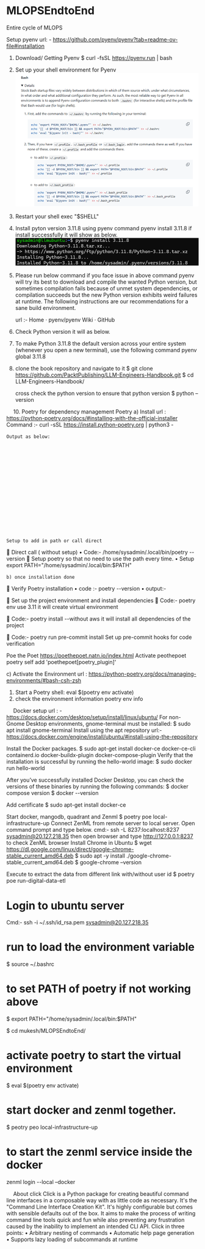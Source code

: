 # MLOPSEndtoEnd
Entire cycle of MLOPS

Setup pyenv
url: -  https://github.com/pyenv/pyenv?tab=readme-ov-file#installation
1. Download/ Getting Pyenv
      $ curl -fsSL https://pyenv.run | bash
2. Set up your shell environment for Pyenv
      ![alt text](image.png)
3. Restart your shell
    exec "$SHELL"
4. Install pyton version 3.11.8 using pyenv command
      pyenv install 3.11.8
       if install successfully it will show as below.
	   ![alt text](image-1.png)
5. Please run below command if you face issue in above command 
   pyenv will try its best to download and compile the wanted Python version, but sometimes compilation fails because of unmet system dependencies, or compilation succeeds but the new Python version exhibits weird failures at runtime. The following instructions are our recommendations for a sane build environment.

    url :- Home · pyenv/pyenv Wiki · GitHub
 
7. Check Python version it will as below.
	 
8. To make Python 3.11.8 the default version across your entire system (whenever you open a new terminal), use the following command
	pyenv global 3.11.8

9. clone the book repository and navigate to it
	$ git clone https://github.com/PacktPublishing/LLM-Engineers-Handbook.git
    $ cd LLM-Engineers-Handbook/

    cross check the python version to ensure that python version 
    $ python –version
 
 
10. Poetry for dependency management Poetry
	a) Install 
        url : https://python-poetry.org/docs/#installing-with-the-official-installer
        Command :-   curl -sSL https://install.python-poetry.org | python3 -
	



			












	Output as below:
















	Setup to add in path or call direct
	Direct call ( without setup)
•	Code:- /home/sysadmin/.local/bin/poetry --version
	Setup poetry so that no need to use the path every time.
•	Setup 
 				    export PATH="/home/sysadmin/.local/bin:$PATH"

	b) once installation done 
	Verify Poetry installation
•	code :-  poetry --version
•	output:- 

	Set up the project environment and install dependencies
	Code:- poetry env use 3.11
it will create virtual environment
 

	Code:- poetry install --without aws
it will install all dependencies of the project
 
	Code:- poetry run pre-commit install
Set up pre-commit hooks for code verification
 

Poe the Poet
https://poethepoet.natn.io/index.html
Activate peothepoet
      poetry self add 'poethepoet[poetry_plugin]'
 

c) Activate the Environment 
	url : https://python-poetry.org/docs/managing-environments/#bash-csh-zsh
1.	Start a Poetry shell:
eval $(poetry env activate)
2. check the environment information
       poetry env info
 

 
Docker setup
url : - https://docs.docker.com/desktop/setup/install/linux/ubuntu/
For non-Gnome Desktop environments, gnome-terminal must be installed:
$ sudo apt install gnome-terminal
Install using the apt repository
url:-  https://docs.docker.com/engine/install/ubuntu/#install-using-the-repository

Install the Docker packages.
$ sudo apt-get install docker-ce docker-ce-cli containerd.io docker-buildx-plugin docker-compose-plugin
Verify that the installation is successful by running the hello-world image:
$ sudo docker run hello-world







After you’ve successfully installed Docker Desktop, you can check the versions of these binaries by running the following commands:
$ docker compose version
$ docker --version
 
Add certificate 
$ sudo apt-get install docker-ce

Start docker, mangodb, quadrant and Zenml
$ poetry poe local-infrastructure-up
Connect ZenML from remote server to local server.
   Open command prompt and type below.
    cmd:-  ssh -L 8237:localhost:8237 sysadmin@20.127.218.35
   then open browser and type http://127.0.0.1:8237 to check ZenML browser
Install Chrome in Ubuntu
$ wget https://dl.google.com/linux/direct/google-chrome-stable_current_amd64.deb
$ sudo apt -y install ./google-chrome-stable_current_amd64.deb
$ google-chrome –version

Execute to extract the data from different link with/without user id
$ poetry poe run-digital-data-etl
 
# Login to ubuntu server
Cmd:- ssh -i ~/.ssh/id_rsa.pem sysadmin@20.127.218.35

# run to load the environment variable
$ source ~/.bashrc

# to set PATH of  poetry if not working above
$ export PATH="/home/sysadmin/.local/bin:$PATH"

$ cd mukesh/MLOPSEndtoEnd/
# activate poetry to start the virtual environment
$ eval $(poetry env activate)

# start docker and zenml together.
$ peotry peo local-infrastructure-up

# to start the zenml service inside the docker
zenml login --local –docker

 
About click 
Click is a Python package for creating beautiful command line interfaces in a composable way with as little code as necessary. It's the "Command Line Interface Creation Kit". It's highly configurable but comes with sensible defaults out of the box.
It aims to make the process of writing command line tools quick and fun while also preventing any frustration caused by the inability to implement an intended CLI API.
Click in three points:
•	Arbitrary nesting of commands
•	Automatic help page generation
•	Supports lazy loading of subcommands at runtime



